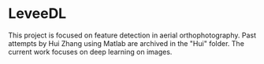 # LeveeDL
This project is focused on feature detection in aerial orthophotography. Past attempts by Hui Zhang using Matlab are archived
in the "Hui" folder. The current work focuses on deep learning on images.
